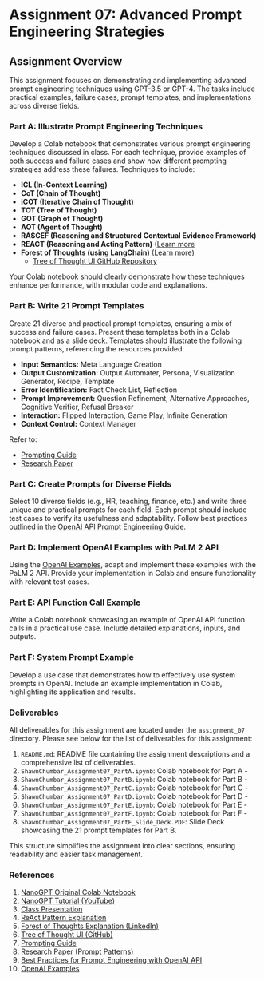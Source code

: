 # Assignment 07: Advanced Prompt Engineering Strategies

## Assignment Overview

This assignment focuses on demonstrating and implementing advanced prompt engineering techniques using GPT-3.5 or GPT-4. The tasks include practical examples, failure cases, prompt templates, and implementations across diverse fields.

### Part A: Illustrate Prompt Engineering Techniques

Develop a Colab notebook that demonstrates various prompt engineering techniques discussed in class. For each technique, provide examples of both success and failure cases and show how different prompting strategies address these failures. Techniques to include:  

- **ICL (In-Context Learning)**  
- **CoT (Chain of Thought)**  
- **iCOT (Iterative Chain of Thought)**  
- **TOT (Tree of Thought)**  
- **GOT (Graph of Thought)**  
- **AOT (Agent of Thought)**  
- **RASCEF (Reasoning and Structured Contextual Evidence Framework)**  
- **REACT (Reasoning and Acting Pattern)** ([Learn more](https://til.simonwillison.net/llms/python-react-pattern#:~:text=The%20ReAct%20pattern%20(for%20Reason,results%20back%20into%20the%20LLM.))  
- **Forest of Thoughts (using LangChain)** ([Learn more](https://www.linkedin.com/posts/richard-walker-a18528_forest-of-thoughts-boosting-large-language-activity-7073925128778067968-xAHN/))  
  - [Tree of Thought UI GitHub Repository](https://github.com/mazewoods/tree-of-thought-ui)

Your Colab notebook should clearly demonstrate how these techniques enhance performance, with modular code and explanations.

### Part B: Write 21 Prompt Templates

Create 21 diverse and practical prompt templates, ensuring a mix of success and failure cases. Present these templates both in a Colab notebook and as a slide deck. Templates should illustrate the following prompt patterns, referencing the resources provided:  

- **Input Semantics:** Meta Language Creation  
- **Output Customization:** Output Automater, Persona, Visualization Generator, Recipe, Template  
- **Error Identification:** Fact Check List, Reflection  
- **Prompt Improvement:** Question Refinement, Alternative Approaches, Cognitive Verifier, Refusal Breaker  
- **Interaction:** Flipped Interaction, Game Play, Infinite Generation  
- **Context Control:** Context Manager  

Refer to:

- [Prompting Guide](https://www.promptingguide.ai/papers)
- [Research Paper](https://arxiv.org/pdf/2302.11382.pdf)

### Part C: Create Prompts for Diverse Fields

Select 10 diverse fields (e.g., HR, teaching, finance, etc.) and write three unique and practical prompts for each field. Each prompt should include test cases to verify its usefulness and adaptability. Follow best practices outlined in the [OpenAI API Prompt Engineering Guide](https://help.openai.com/en/articles/6654000-best-practices-for-prompt-engineering-with-openai-api).

### Part D: Implement OpenAI Examples with PaLM 2 API

Using the [OpenAI Examples](https://platform.openai.com/examples), adapt and implement these examples with the PaLM 2 API. Provide your implementation in Colab and ensure functionality with relevant test cases.

### Part E: API Function Call Example

Write a Colab notebook showcasing an example of OpenAI API function calls in a practical use case. Include detailed explanations, inputs, and outputs.

### Part F: System Prompt Example

Develop a use case that demonstrates how to effectively use system prompts in OpenAI. Include an example implementation in Colab, highlighting its application and results.

### Deliverables

All deliverables for this assignment are located under the `assignment_07` directory.
Please see below for the list of deliverables for this assignment:

1. `README.md`: README file containing the assignment descriptions and a comprehensive list of deliverables.
2. `ShawnChumbar_Assignment07_PartA.ipynb`: Colab notebook for Part A - 
3. `ShawnChumbar_Assignment07_PartB.ipynb`: Colab notebook for Part B - 
4. `ShawnChumbar_Assignment07_PartC.ipynb`: Colab notebook for Part C - 
5. `ShawnChumbar_Assignment07_PartD.ipynb`: Colab notebook for Part D - 
6. `ShawnChumbar_Assignment07_PartE.ipynb`: Colab notebook for Part E - 
7. `ShawnChumbar_Assignment07_PartF.ipynb`: Colab notebook for Part F - 
8. `ShawnChumbar_Assignment07_PartF_Slide_Deck.PDF`: Slide Deck showcasing the 21 prompt templates for Part B.

This structure simplifies the assignment into clear sections, ensuring readability and easier task management.

### References

1. [NanoGPT Original Colab Notebook](https://colab.research.google.com/drive/1JMLa53HDuA-i7ZBmqV7ZnA3c_fvtXnx-?usp=sharing)
2. [NanoGPT Tutorial (YouTube)](https://www.youtube.com/watch?v=kCc8FmEb1nY&t=18s)
3. [Class Presentation](https://docs.google.com/presentation/d/1fk8QlODYkBTTH4ftw8M7Sw_tmhJa8KB97s7dYP6s4mI/edit#slide=id.g24535d0c6d4_0_178)
4. [ReAct Pattern Explanation](https://til.simonwillison.net/llms/python-react-pattern#:~:text=The%20ReAct%20pattern%20for%20Reason,results%20back%20into%20the%20LLM.)
5. [Forest of Thoughts Explanation (LinkedIn)](https://www.linkedin.com/posts/richard-walker-a18528_forest-of-thoughts-boosting-large-language-activity-7073925128778067968-xAHN/)
6. [Tree of Thought UI (GitHub)](https://github.com/mazewoods/tree-of-thought-ui)
7. [Prompting Guide](https://www.promptingguide.ai/papers)
8. [Research Paper (Prompt Patterns)](https://arxiv.org/pdf/2302.11382.pdf)
9. [Best Practices for Prompt Engineering with OpenAI API](https://help.openai.com/en/articles/6654000-best-practices-for-prompt-engineering-with-openai-api)
10. [OpenAI Examples](https://platform.openai.com/examples)
